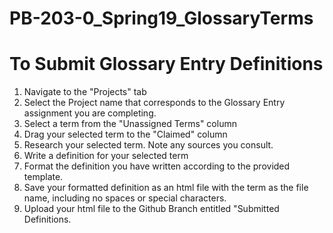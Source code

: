 # PB-203-0_Spring19_GlossaryTerms
<body>
  <h1>To Submit Glossary Entry Definitions</h1>
<ol>
  <li>Navigate to the "Projects" tab</li>
  <li>Select the Project name that corresponds to the Glossary Entry assignment you are completing.</li>
  <li>Select a term from the "Unassigned Terms" column</li>
  <li>Drag your selected term to the "Claimed" column</li>
  <li>Research your selected term. Note any sources you consult.</li>
  <li>Write a definition for your selected term</li>
  <li>Format the definition you have written according to the provided template.</li>
  <li>Save your formatted definition as an html file with the term as the file name, including no spaces or special characters.</li>
  <li>Upload your html file to the Github Branch entitled "Submitted Definitions.</li>
  </ol>

